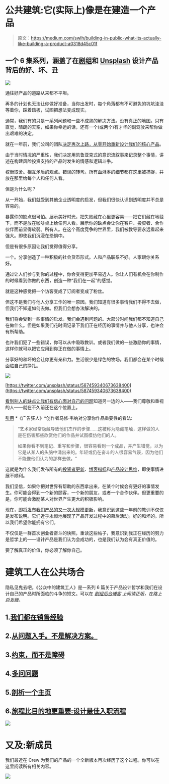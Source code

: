 # 公共建筑:它(实际上)像是在建造一个产品

> 原文：<https://medium.com/swlh/building-in-public-what-its-actually-like-building-a-product-a0318d45c01f>

## 一个 6 集系列，涵盖了在[剧组](http://crew.co)和 [Unsplash](https://unsplash.com/) 设计产品背后的好、坏、丑

![](img/1849a339697f908b2359368ed0048f64.png)

通往好产品的道路从来都不平坦。

再多的计划也无法让你做好准备，当你出发时，每个角落都有不可避免的坑坑洼洼等着你，踩着踏板，试图把想法变成现实。

通常，我们有的只是一系列问题和一些不成熟的解决方法。没有真正的地图。只有直觉，晴朗的天空，如果你幸运的话，还有一个(或两个)有才华的副驾驶来帮你做出艰难的决定。

就在一年前，我们公司的团队[决定再次上路，从零开始重新设计我们的核心产品](http://backstage.crew.co/building-in-public/)。

由于当时情况的严重性，我们决定用凯鲁亚克式的意识流叙事来记录整个事情，讲述在构建风险投资支持的产品时发生的情感和逻辑斗争。

权衡取舍。相互矛盾的观点。错误的转弯。所有血淋淋的细节都在这里被捕捉，并放在那里给每个人和任何人看。

但是为什么呢？

从一开始，我们就受到其他企业透明度的启发，但我们很快认识到透明度并不总是容易的。

暴露你的缺点很可怕。展示美好时光，把失败藏在心里更容易——把它们藏在地毯下，而不是放在咖啡桌上给任何人看。展示你的缺点会让你在客户、投资者、合作伙伴面前显得软弱。所有人。在这个高度竞争的世界里，我们被教导要永远看起来强大。即使我们沉浸在恐惧中。

但是有很多原因让我们觉得值得分享。

一个。分享创造了一种积极的社会货币形式。人和产品联系不好。人家跟你关系好。

通过让人们参与到你的过程中，你会变得更加平易近人。你让人们有机会在你制作的时候看到你做的东西，创造一种“我们在一起”的感觉。

就是这种感觉把一个访客变成了订阅者变成了粉丝。

但这不是我们与他人分享工作的唯一原因。我们知道有很多事情我们不得不去做，但我们不知道如何去做。但我们会想办法解决的。

我们将会受到一些事情的启发。我们会遇到问题的。大部分时间我们都不知道自己在做什么。但是如果我们花时间记录下我们正在经历的事情并与他人分享，也许会有所帮助。

也许我们犯了一些错误，你可以从中吸取教训。或者我们做的一些激励你的事情，这样你就可以把它应用到你正在做的事情上。

分享好的和坏的会让你更有亲和力。生活很少是绿色的牧场。我们都会在某个时候面临自己的挣扎。

![](img/b57fc372ebdf8250c52d1d2fb3bd833b.png)

[https://twitter.com/unsplash/status/587459340673638400](https://twitter.com/unsplash/status/587459340673638400)

[看到别人的缺点让我们有信心面对自己的问题](/unsplash-dispatch/share-your-brushstrokes-9f0551cdf747#.e3jlg9ify)知道另一边的人——我们尊敬和重视的人——就在不久前还在这个位置上。

[引用](http://www.fastcompany.com/3045082/my-creative-life/mad-men-creator-matthew-weiners-reassuring-life-advice-for-struggling-artis) *《广告狂人》*创作者马修·韦纳对分享你作品重要性的看法:

> “艺术家经常隐藏导致他们杰作的步骤……这被称为隐藏笔触，这样做的人是在伤害那些欣赏他们的作品并试图模仿他们的人。
> 
> 如果你看不到笔记、重写和步骤，很容易看到一个成品，并产生错觉，以为它是从某人的头脑中涌出来的。年轻或仍在奋斗的人很容易气馁，因为他们不能像他们认为的那样去做。"

这就是为什么我们发布所有的[投资者更新](http://backstage.crew.co/januaryfebruary-2016-investor-update/)、[博客指标](http://backstage.crew.co/february-2016-writing-dispatch/)和[产品设计思维](http://backstage.crew.co/creating-dream-crew/)，即使事情进展不顺利。

我们坚信，如果你把对世界有帮助的东西拿出来，在某个时候会有更好的事情发生。你可能会得到一个新的顾客，一个新的朋友，或者一个合作伙伴。但更重要的是，你可能会激励某人对世界产生更大的积极影响。

现在，[即将发布我们产品的又一次大规模更新](http://backstage.crew.co/building-crew-2/)，我意识到这些一年前的教训不仅仅是发布说明。它们近乎永恒地展现了产品开发过程中的幕后活动。好的和坏的。所以我们希望你能拥有它们。

不仅仅是一群首次创业者奋斗的快照，重读这些帖子，我意识到我正在经历的努力是哲学上的——设计产品是我们认为会成功的，也是我们认为会有真正价值的。

要了解真正的价值，你必须了解你自己。

# 建筑工人在公共场合

隐私见鬼去吧。《公众中的建筑工人》是一系列 6 篇关于产品设计哲学和我们在设计自己的产品时所面临的斗争的短文。可以在 [*剧组后台博客*](http://backstage.crew.co/building-in-public/) *上阅读正版，在路上启发版。*

## 1.[我们都在销售经验](/swlh/were-all-selling-experiences-58ae13a8a0bc)

## 2.[从问题入手。不是解决方案。](/swlh/start-with-problems-not-solutions-8521c53264b2)

## 3.[约束，而不是障碍](/@mikaelcho/constraints-not-barriers-84629bf49ce2#.f3q9we4s7)

## 4.[多问问题](/@mikaelcho/you-can-never-ask-too-many-questions-6d9926988f82#.ynoz2zshy)

## 5.[剖析一个主页](/@mikaelcho/anatomy-of-a-homepage-redesign-9d911e832c4b#.lhlspqtoa)

## 6.[旅程比目的地更重要:设计最佳入职流程](/@mikaelcho/the-journey-is-as-important-as-the-destination-ddc598989eaf#.ddxqmqyga)

![](img/8a5c5d6532989e49eb5951d597120e40.png)

# 又及:新成员

我们最近在 Crew 为我们的产品的一个全新版本再次经历了这个过程。你可以在这里阅读所有相关内容。

![](img/cbca511d3b0fb651c2e1c549277d8ad2.png)
